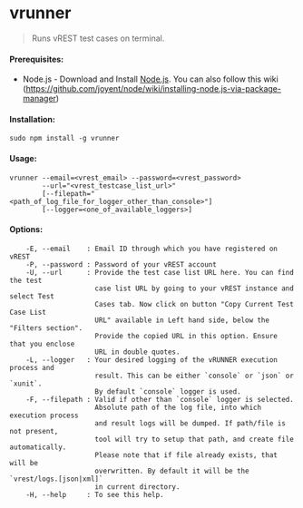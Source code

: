 # vrunner

> Runs vREST test cases on terminal.

#### Prerequisites:
* Node.js - Download and Install [Node.js](http://www.nodejs.org/download/). You can also follow this wiki (https://github.com/joyent/node/wiki/installing-node.js-via-package-manager) 

#### Installation: 
	sudo npm install -g vrunner

#### Usage: 
	vrunner --email=<vrest_email> --password=<vrest_password> 
	        --url="<vrest_testcase_list_url>"
  	        [--filepath="<path_of_log_file_for_logger_other_than_console>"]
  	        [--logger=<one_of_available_loggers>]

#### Options:
        -E, --email    : Email ID through which you have registered on vREST
        -P, --password : Password of your vREST account
        -U, --url      : Provide the test case list URL here. You can find the test 
                         case list URL by going to your vREST instance and select Test
                         Cases tab. Now click on button "Copy Current Test Case List 
                         URL" available in Left hand side, below the "Filters section". 
                         Provide the copied URL in this option. Ensure that you enclose
                         URL in double quotes.
        -L, --logger   : Your desired logging of the vRUNNER execution process and 
                         result. This can be either `console` or `json` or `xunit`.
                         By default `console` logger is used.
        -F, --filepath : Valid if other than `console` logger is selected.
                         Absolute path of the log file, into which execution process 
                         and result logs will be dumped. If path/file is not present, 
                         tool will try to setup that path, and create file automatically.
                         Please note that if file already exists, that will be 
                         overwritten. By default it will be the `vrest/logs.[json|xml]` 
                         in current directory.
        -H, --help     : To see this help.